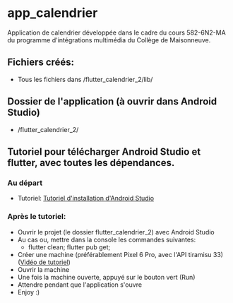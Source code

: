 # app_calendrier
Application de calendrier développée dans le cadre du cours 582-6N2-MA du programme d'intégrations multimédia du Collège de Maisonneuve.


## Fichiers créés:

- Tous les fichiers dans /flutter_calendrier_2/lib/

## Dossier de l'application (à ouvrir dans Android Studio)

- /flutter_calendrier_2/

## Tutoriel pour télécharger Android Studio et flutter, avec toutes les dépendances.

### Au départ

- Tutoriel: [Tutoriel d'installation d'Android Studio](https://www.youtube.com/watch?v=hs04CWG4WXA)

### Après le tutoriel:

- Ouvrir le projet (le dossier flutter_calendrier_2) avec Android Studio
- Au cas ou, mettre dans la console les commandes suivantes:
  - flutter clean; flutter pub get;
- Créer une machine (préférablement Pixel 6 Pro, avec l'API tiramisu 33) ([Vidéo de tutoriel](https://www.youtube.com/watch?v=HdARMMo0uEY))
- Ouvrir la machine
- Une fois la machine ouverte, appuyé sur le bouton vert (Run)
- Attendre pendant que l'application s'ouvre
- Enjoy :)
